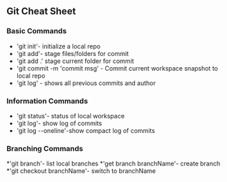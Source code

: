 ## Git Cheat Sheet

### Basic Commands
* 'git init'- initialize a local repo
* 'git add'- stage files/folders for commit
* 'git add .' stage current folder for commit
* 'git commit -m 'commit msg' - Commit current workspace snapshot to local repo
* 'git log' - shows all previous commits and author

### Information Commands
* 'git status'- status of local workspace
* 'git log'- show log of commits
* 'git log --oneline'-show compact log of commits

### Branching Commands
*'git branch'- list local branches
*'get branch branchName'- create branch
*'git checkout branchName'- switch to branchName
